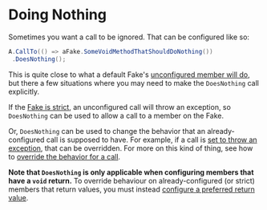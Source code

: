 # Doing Nothing

Sometimes you want a call to be ignored. That can be configured like so:
```csharp
A.CallTo(() => aFake.SomeVoidMethodThatShouldDoNothing())
 .DoesNothing();
```

This is quite close to what a default Fake's
[unconfigured member will do](doing-nothing.md#overrideable-members-are-faked),
but there a few situations where you may need to make the `DoesNothing` call
explicitly.

If the [Fake is strict](strict-fakes.md), an unconfigured call will throw an exception, so `DoesNothing` can be used to allow a call to a member on the Fake.

Or, `DoesNothing` can be used to change the behavior that an already-configured call is supposed to have. For example, if a call is [set to throw an exception](throwing-exceptions.md), that can be overridden. For more on this kind of thing, see how to [override the behavior for a call](changing-behavior-between-calls.md#overriding-the-behavior-for-a-call).

**Note that `DoesNothing` is only applicable when configuring members that have a
`void` return.** To override behaviour on already-configured (or strict) members
that return values, you must instead
[configure a preferred return value](specifying-return-values.md).
